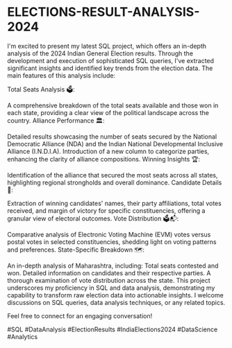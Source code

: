 # ELECTIONS-RESULT-ANALYSIS-2024
I'm excited to present my latest SQL project, which offers an in-depth analysis of the 2024 Indian General Election results. Through the development and execution of sophisticated SQL queries, I've extracted significant insights and identified key trends from the election data. The main features of this analysis include:

Total Seats Analysis 🗳️:

A comprehensive breakdown of the total seats available and those won in each state, providing a clear view of the political landscape across the country.
Alliance Performance 🏛️:

Detailed results showcasing the number of seats secured by the National Democratic Alliance (NDA) and the Indian National Developmental Inclusive Alliance (I.N.D.I.A).
Introduction of a new column to categorize parties, enhancing the clarity of alliance compositions.
Winning Insights 🏆:

Identification of the alliance that secured the most seats across all states, highlighting regional strongholds and overall dominance.
Candidate Details 🏅:

Extraction of winning candidates' names, their party affiliations, total votes received, and margin of victory for specific constituencies, offering a granular view of electoral outcomes.
Vote Distribution 🗳️📬:

Comparative analysis of Electronic Voting Machine (EVM) votes versus postal votes in selected constituencies, shedding light on voting patterns and preferences.
State-Specific Breakdown 🗺️:

An in-depth analysis of Maharashtra, including:
Total seats contested and won.
Detailed information on candidates and their respective parties.
A thorough examination of vote distribution across the state.
This project underscores my proficiency in SQL and data analysis, demonstrating my capability to transform raw election data into actionable insights. I welcome discussions on SQL queries, data analysis techniques, or any related topics.

Feel free to connect for an engaging conversation!

#SQL #DataAnalysis #ElectionResults #IndiaElections2024 #DataScience #Analytics
